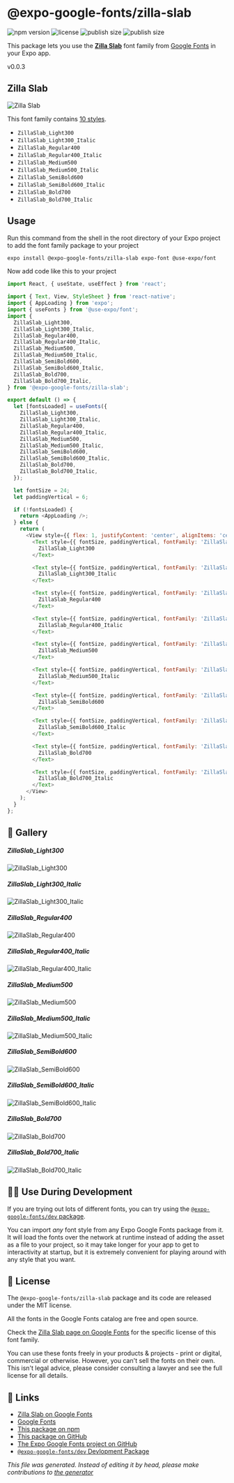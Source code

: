 # @expo-google-fonts/zilla-slab

![npm version](https://flat.badgen.net/npm/v/@expo-google-fonts/zilla-slab)
![license](https://flat.badgen.net/github/license/expo/google-fonts)
![publish size](https://flat.badgen.net/packagephobia/install/@expo-google-fonts/zilla-slab)
![publish size](https://flat.badgen.net/packagephobia/publish/@expo-google-fonts/zilla-slab)

This package lets you use the [**Zilla Slab**](https://fonts.google.com/specimen/Zilla+Slab) font family from [Google Fonts](https://fonts.google.com/) in your Expo app.

v0.0.3

## Zilla Slab

![Zilla Slab](./font-family.png)

This font family contains [10 styles](#gallery).

- `ZillaSlab_Light300`
- `ZillaSlab_Light300_Italic`
- `ZillaSlab_Regular400`
- `ZillaSlab_Regular400_Italic`
- `ZillaSlab_Medium500`
- `ZillaSlab_Medium500_Italic`
- `ZillaSlab_SemiBold600`
- `ZillaSlab_SemiBold600_Italic`
- `ZillaSlab_Bold700`
- `ZillaSlab_Bold700_Italic`

## Usage

Run this command from the shell in the root directory of your Expo project to add the font family package to your project
```sh
expo install @expo-google-fonts/zilla-slab expo-font @use-expo/font
```

Now add code like this to your project
```js
import React, { useState, useEffect } from 'react';

import { Text, View, StyleSheet } from 'react-native';
import { AppLoading } from 'expo';
import { useFonts } from '@use-expo/font';
import {
  ZillaSlab_Light300,
  ZillaSlab_Light300_Italic,
  ZillaSlab_Regular400,
  ZillaSlab_Regular400_Italic,
  ZillaSlab_Medium500,
  ZillaSlab_Medium500_Italic,
  ZillaSlab_SemiBold600,
  ZillaSlab_SemiBold600_Italic,
  ZillaSlab_Bold700,
  ZillaSlab_Bold700_Italic,
} from '@expo-google-fonts/zilla-slab';

export default () => {
  let [fontsLoaded] = useFonts({
    ZillaSlab_Light300,
    ZillaSlab_Light300_Italic,
    ZillaSlab_Regular400,
    ZillaSlab_Regular400_Italic,
    ZillaSlab_Medium500,
    ZillaSlab_Medium500_Italic,
    ZillaSlab_SemiBold600,
    ZillaSlab_SemiBold600_Italic,
    ZillaSlab_Bold700,
    ZillaSlab_Bold700_Italic,
  });

  let fontSize = 24;
  let paddingVertical = 6;

  if (!fontsLoaded) {
    return <AppLoading />;
  } else {
    return (
      <View style={{ flex: 1, justifyContent: 'center', alignItems: 'center' }}>
        <Text style={{ fontSize, paddingVertical, fontFamily: 'ZillaSlab_Light300' }}>
          ZillaSlab_Light300
        </Text>

        <Text style={{ fontSize, paddingVertical, fontFamily: 'ZillaSlab_Light300_Italic' }}>
          ZillaSlab_Light300_Italic
        </Text>

        <Text style={{ fontSize, paddingVertical, fontFamily: 'ZillaSlab_Regular400' }}>
          ZillaSlab_Regular400
        </Text>

        <Text style={{ fontSize, paddingVertical, fontFamily: 'ZillaSlab_Regular400_Italic' }}>
          ZillaSlab_Regular400_Italic
        </Text>

        <Text style={{ fontSize, paddingVertical, fontFamily: 'ZillaSlab_Medium500' }}>
          ZillaSlab_Medium500
        </Text>

        <Text style={{ fontSize, paddingVertical, fontFamily: 'ZillaSlab_Medium500_Italic' }}>
          ZillaSlab_Medium500_Italic
        </Text>

        <Text style={{ fontSize, paddingVertical, fontFamily: 'ZillaSlab_SemiBold600' }}>
          ZillaSlab_SemiBold600
        </Text>

        <Text style={{ fontSize, paddingVertical, fontFamily: 'ZillaSlab_SemiBold600_Italic' }}>
          ZillaSlab_SemiBold600_Italic
        </Text>

        <Text style={{ fontSize, paddingVertical, fontFamily: 'ZillaSlab_Bold700' }}>
          ZillaSlab_Bold700
        </Text>

        <Text style={{ fontSize, paddingVertical, fontFamily: 'ZillaSlab_Bold700_Italic' }}>
          ZillaSlab_Bold700_Italic
        </Text>
      </View>
    );
  }
};

```

## 🔡 Gallery

##### ZillaSlab_Light300
![ZillaSlab_Light300](./37849ab854bf1dfd4a6d1cf5fe02365f214a0b5230a2473ddba5beea422d42c1.ttf.png)

##### ZillaSlab_Light300_Italic
![ZillaSlab_Light300_Italic](./f805ebf60f65467cf901f63c9e81742e68857ccd9321f154a664dc86e4f74d04.ttf.png)

##### ZillaSlab_Regular400
![ZillaSlab_Regular400](./6800e794aef26166782eccbaea44836363524c049b943e1ff5e7f3c662ee15db.ttf.png)

##### ZillaSlab_Regular400_Italic
![ZillaSlab_Regular400_Italic](./877668221b5887330f20b0c49f66807696026ce3edcc2930f86a6681f8bb0b66.ttf.png)

##### ZillaSlab_Medium500
![ZillaSlab_Medium500](./f84370da8e3c9d4ff36363df373f16bd9dff9bc4fec9d1bd98c58e5450fe7a94.ttf.png)

##### ZillaSlab_Medium500_Italic
![ZillaSlab_Medium500_Italic](./382cc00753755b73c9b5c3c729fc28e639a7f0ec05d7f4f1eb078bed8b053e2c.ttf.png)

##### ZillaSlab_SemiBold600
![ZillaSlab_SemiBold600](./0f65abeeaa62b1131fa31eb90d1ac6630bc73de55414482fd373559e7c8b56d2.ttf.png)

##### ZillaSlab_SemiBold600_Italic
![ZillaSlab_SemiBold600_Italic](./e893fedd56d416197cd6fb662dee7a611d5a5fc4216d271fa075316524ea4ff4.ttf.png)

##### ZillaSlab_Bold700
![ZillaSlab_Bold700](./bc0bb0d6f2a2f1edd4520a1e0e6fc779921dd929b7343dc03450a80ca514bb03.ttf.png)

##### ZillaSlab_Bold700_Italic
![ZillaSlab_Bold700_Italic](./d65ad541dbb872b4bd977f2dbfdf396a44ac0ec063b7921aba6e76dda85a4b05.ttf.png)


## 👩‍💻 Use During Development

If you are trying out lots of different fonts, you can try using the [`@expo-google-fonts/dev` package](https://github.com/expo/google-fonts/tree/master/font-packages/dev#readme).

You can import *any* font style from any Expo Google Fonts package from it. It will load the fonts
over the network at runtime instead of adding the asset as a file to your project, so it may take longer
for your app to get to interactivity at startup, but it is extremely convenient
for playing around with any style that you want.

## 📖 License

The `@expo-google-fonts/zilla-slab` package and its code are released under the MIT license.

All the fonts in the Google Fonts catalog are free and open source.

Check the [Zilla Slab page on Google Fonts](https://fonts.google.com/specimen/Zilla+Slab) for the specific license of this font family.

You can use these fonts freely in your products & projects - print or digital, commercial or otherwise. However, you can't sell the fonts on their own. This isn't legal advice, please consider consulting a lawyer and see the full license for all details.

## 🔗 Links

- [Zilla Slab on Google Fonts](https://fonts.google.com/specimen/Zilla+Slab)
- [Google Fonts](https://fonts.google.com/)
- [This package on npm](https://www.npmjs.com/package/@expo-google-fonts/zilla-slab)
- [This package on GitHub](https://github.com/expo/google-fonts/tree/master/font-packages/zilla-slab)
- [The Expo Google Fonts project on GitHub](https://github.com/expo/google-fonts)
- [`@expo-google-fonts/dev` Devlopment Package](https://github.com/expo/google-fonts/tree/master/font-packages/dev)


*This file was generated. Instead of editing it by head, please make contributions to [the generator](https://github.com/expo/google-fonts/tree/master/packages/generator)*
